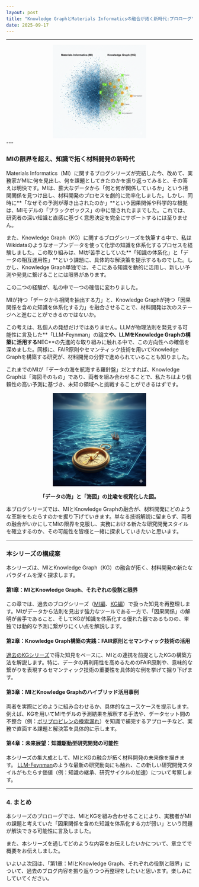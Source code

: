 ```yaml
---
layout: post
title: "Knowledge GraphとMaterials Informaticsの融合が拓く新時代:プロローグ"
date: 2025-09-17
---
```


---
<div align="center">
<img src="/assets/img/20250917_MI_KG/MI_vs_KG.png" width="50%" alt="MIとKGの対比を象徴する図">
</div>
---

### MIの限界を超え、知識で拓く材料開発の新時代

Materials Informatics（MI）に関するブログシリーズが完結した今、改めて、実務家がMIに何を見出し、何を課題としてきたのかを振り返ってみると、その答えは明快です。MIは、膨大なデータから「何と何が関係しているか」という相関関係を見つけ出し、材料開発のプロセスを劇的に効率化しました。しかし、同時に**「なぜその予測が導き出されたのか」**という因果関係や科学的な根拠は、MIモデルの「ブラックボックス」の中に隠されたままでした。これでは、研究者の深い知識と直感に基づく意思決定を完全にサポートするには至りません。

また、Knowledge Graph（KG）に関するブログシリーズを執筆する中で、私はWikidataのようなオープンデータを使って化学の知識を体系化するプロセスを経験しました。この取り組みは、MIが苦手としていた**「知識の体系化」と「データの相互運用性」**という課題に、具体的な解決策を提示するものでした。しかし、Knowledge Graph単独では、そこにある知識を動的に活用し、新しい予測や発見に繋げることには限界があります。

この二つの経験が、私の中で一つの確信に変わりました。

MIが持つ「データから相関を抽出する力」と、Knowledge Graphが持つ「因果関係を含めた知識を体系化する力」を融合させることで、材料開発は次のステージへと進むことができるのではないか。

この考えは、私個人の発想だけではありません。LLMが物理法則を発見する可能性に言及した**「LLM-Feynman」の論文**や、LLMをKnowledge Graphの構築に活用する**NEC**の先進的な取り組みに触れる中で、この方向性への確信を深めました。同様に、FAIR原則やセマンティック技術を用いてKnowledge Graphを構築する研究が、材料開発の分野で進められていることも知りました。

これまでのMIが「データの海を航海する羅針盤」だとすれば、Knowledge Graphは「海図そのもの」であり、両者を組み合わせることで、私たちはより信頼性の高い予測に基づき、未知の領域へと挑戦することができるはずです。

<div align="center">
<img src="/assets/img/20250917_MI_KG/sea_of_data_and_sea_chart.png" width="50%" alt="データの海と海図の比喩">
<p><strong>「データの海」と「海図」の比喩を視覚化した図。</strong></p>
</div>

本ブログシリーズでは、MIとKnowledge Graphの融合が、材料開発にどのような革新をもたらすのかを掘り下げていきます。単なる技術解説に留まらず、両者の融合がいかにしてMIの限界を克服し、実務における新たな研究開発スタイルを確立するのか、その可能性を皆様と一緒に探求していきたいと思います。

---

### 本シリーズの構成案

本シリーズは、MIとKnowledge Graph（KG）の融合が拓く、材料開発の新たなパラダイムを深く探求します。

#### 第1章：MIとKnowledge Graph、それぞれの役割と限界

この章では、過去のブログシリーズ（[MI編](https://shin-ichiro-i.github.io/blog/Materials_Informatics1/)、[KG編](https://shin-ichiro-i.github.io/blog/KnowledgeGraph%E4%BD%9C%E3%81%A3%E3%81%A6%E3%81%BF%E3%81%9F%EF%BC%91/)）で扱った知見を再整理します。MIがデータから法則を見出す強力なツールである一方で、「因果関係」の解明が苦手であること、そしてKGが知識を体系化する優れた器であるものの、単独では動的な予測に繋がりにくい点を解説します。

#### 第2章：Knowledge Graph構築の実践：FAIR原則とセマンティック技術の活用

[過去のKGシリーズ](https://shin-ichiro-i.github.io/blog/KnowledgeGraph%E4%BD%9C%E3%81%A3%E3%81%A6%E3%81%BF%E3%81%9F%EF%BC%91/)で得た知見をベースに、MIとの連携を前提としたKGの構築方法を解説します。特に、データの再利用性を高めるためのFAIR原則や、意味的な繋がりを表現するセマンティック技術の重要性を具体的な例を挙げて掘り下げます。

#### 第3章：MIとKnowledge Graphのハイブリッド活用事例

両者を実際にどのように組み合わせるか、具体的なユースケースを提示します。例えば、KGを用いてMIモデルの予測結果を解釈する手法や、データセット間の不整合（例：[ポリプロピレンの検索漏れ](https://shin-ichiro-i.github.io/blog/KnowledgeGraph%E4%BD%9C%E3%81%A3%E3%81%A6%E3%81%BF%E3%81%9F%EF%BC%93/)）を知識で補完するアプローチなど、実務で直面する課題と解決策を具体的に示します。

#### 第4章：未来展望：知識駆動型研究開発の可能性

本シリーズの集大成として、MIとKGの融合が拓く材料開発の未来像を描きます。 [LLM-Feynman](https://shin-ichiro-i.github.io/blog/LLM-Feynman/)のような最新の研究動向にも触れ、この新しい研究開発スタイルがもたらす価値（例：知識の継承、研究サイクルの加速）について考察します。

---

### 4. まとめ

本シリーズのプロローグでは、MIとKGを組み合わせることにより、実務者がMIの課題と考えていた「因果関係を含めた知識を体系化する力が弱い」という問題が解決できる可能性に言及しました。

また、本シリーズを通してどのような内容をお伝えしたいかについて、章立てで概要をお伝えしました。

いよいよ次回は、「第1章：MIとKnowledge Graph、それぞれの役割と限界」について、過去のブログ内容を振り返りつつ再整理をしたいと思います。楽しみにしていてください。
